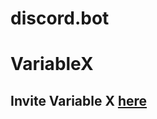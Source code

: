 # discord.bot
<h1>VariableX</h1>
<h2>Invite Variable X <a href = "https://discord.com/api/oauth2/authorize?client_id=850887841655554088&permissions=0&scope=bot">here</a></h2>
